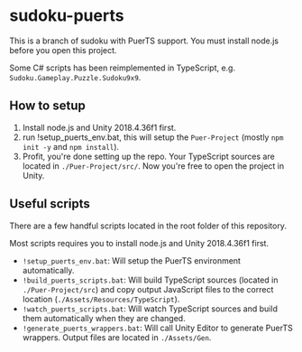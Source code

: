 # sudoku-puerts
This is a branch of sudoku with PuerTS support. You must install node.js before you open this project.

Some C# scripts has been reimplemented in TypeScript, e.g. `Sudoku.Gameplay.Puzzle.Sudoku9x9`.

## How to setup
1. Install node.js and Unity 2018.4.36f1 first.
2. run !setup_puerts_env.bat, this will setup the `Puer-Project` (mostly `npm init -y` and `npm install`).
3. Profit, you're done setting up the repo. Your TypeScript sources are located in `./Puer-Project/src/`. Now you're free to open the project in Unity.

## Useful scripts
There are a few handful scripts located in the root folder of this repository.

Most scripts requires you to install node.js and Unity 2018.4.36f1 first.

- `!setup_puerts_env.bat`: Will setup the PuerTS environment automatically.
- `!build_puerts_scripts.bat`: Will build TypeScript sources (located in `./Puer-Project/src`) and copy output JavaScript files to the correct location (`./Assets/Resources/TypeScript`).
- `!watch_puerts_scripts.bat`: Will watch TypeScript sources and build them automatically when they are changed.
- `!generate_puerts_wrappers.bat`: Will call Unity Editor to generate PuerTS wrappers. Output files are located in `./Assets/Gen`.